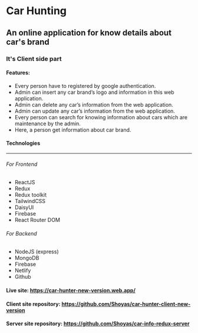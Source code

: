 # Car Hunting

## An online application for know details about car's brand

### It's Client side part

#### Features:

- Every person have to registered by google authentication.
- Admin can insert any car brand’s logo and information in this web application.
- Admin can delete any car’s information from the web application.
- Admin can update any car’s information from the web application.
- Every person can search for knowing information about cars which are maintenance by the admin.
- Here, a person get information about car brand.

#### Technologies

---

###### For Frontend

- ReactJS
- Redux
- Redux toolkit
- TailwindCSS
- DaisyUI
- Firebase
- React Router DOM

###### For Backend

- NodeJS (express)
- MongoDB
- Firebase
- Netlify
- Github

#### Live site: https://car-hunter-new-version.web.app/

#### Client site repository: https://github.com/Shoyas/car-hunter-client-new-version

#### Server site repository: https://github.com/Shoyas/car-info-redux-server
